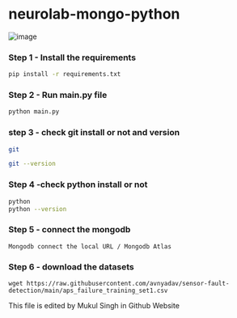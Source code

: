 # neurolab-mongo-python

![image](https://user-images.githubusercontent.com/57321948/196933065-4b16c235-f3b9-4391-9cfe-4affcec87c35.png)

### Step 1 - Install the requirements

```bash
pip install -r requirements.txt
```

### Step 2 - Run main.py file

```bash
python main.py
```
### step 3 - check git install or not  and version
```bash
git

git --version
```
### Step 4 -check python install or not
``` bash
python 
python --version
```
### Step 5 - connect the mongodb
```
Mongodb connect the local URL / Mongodb Atlas
```
### Step 6 - download the datasets 
``` 
wget https://raw.githubusercontent.com/avnyadav/sensor-fault-detection/main/aps_failure_training_set1.csv
```

This file is edited by Mukul Singh in Github Website

